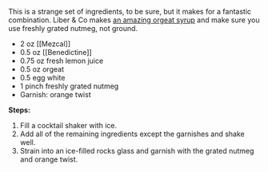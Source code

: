 This is a strange set of ingredients, to be sure, but it makes for a fantastic combination. Liber & Co makes [an amazing orgeat syrup](https://www.liberandcompany.com/products/almond-orgeat-syrup) and make sure you use freshly grated nutmeg, not ground.

* 2 oz [[Mezcal]]
* 0.5 oz [[Benedictine]]
* 0.75 oz fresh lemon juice
* 0.5 oz orgeat
* 0.5 egg white
* 1 pinch freshly grated nutmeg
* Garnish: orange twist

**Steps:**

1. Fill a cocktail shaker with ice. 
1. Add all of the remaining ingredients except the garnishes and shake well. 
1. Strain into an ice-filled rocks glass and garnish with the grated nutmeg and orange twist.